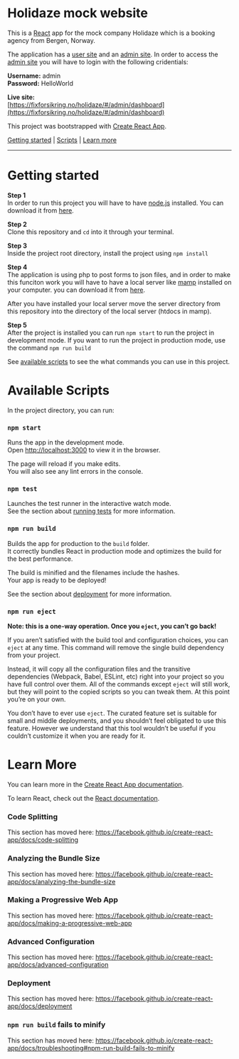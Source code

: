 # Holidaze mock website
This is a [React](https://reactjs.org/) app for the mock company Holidaze which is a booking agency from Bergen, Norway. 

The application has a [user site](https://fixforsikring.no/holidaze/#/) and an [admin site](https://fixforsikring.no/holidaze/#/admin/dashboard). In order to access the [admin site](https://fixforsikring.no/holidaze/#/admin/dashboard) you will have to login with the following cridentials:

**Username:** admin  
**Password:** HelloWorld  
  
**Live site:**  
[https://fixforsikring.no/holidaze/#/admin/dashboard](https://fixforsikring.no/holidaze/#/admin/dashboard)

This project was bootstrapped with [Create React App](https://github.com/facebook/create-react-app).

[Getting started](#getting-started) | [Scripts](#available-scripts) | [Learn more](#learn-more) 
***

# Getting started

**Step 1**  
In order to run this project you will have to have [node.js](https://nodejs.org/en/) installed. You can download it from [here](https://nodejs.org/en/).

**Step 2**  
Clone this repository and ```cd``` into it through your terminal.

**Step 3**  
Inside the project root directory, install the project using ```npm install```

**Step 4**  
The application is using php to post forms to json files, and in order to make this funciton work you will have to have a local server like [mamp](https://www.mamp.info/en/) installed on your computer. you can download it from [here](https://www.mamp.info/en/downloads/).

After you have installed your local server move the server directory from this repository into the directory of the local server (htdocs in mamp).

**Step 5**   
After the project is installed you can run ```npm start``` to run the project in development mode.
If you want to run the project in production mode, use the command ```npm run build```

See [available scripts](#available-scripts) to see the what commands you can use in this project.

# Available Scripts

In the project directory, you can run:

### `npm start`

Runs the app in the development mode.<br>
Open [http://localhost:3000](http://localhost:3000) to view it in the browser.

The page will reload if you make edits.<br>
You will also see any lint errors in the console.

### `npm test`

Launches the test runner in the interactive watch mode.<br>
See the section about [running tests](https://facebook.github.io/create-react-app/docs/running-tests) for more information.

### `npm run build`

Builds the app for production to the `build` folder.<br>
It correctly bundles React in production mode and optimizes the build for the best performance.

The build is minified and the filenames include the hashes.<br>
Your app is ready to be deployed!

See the section about [deployment](https://facebook.github.io/create-react-app/docs/deployment) for more information.

### `npm run eject`

**Note: this is a one-way operation. Once you `eject`, you can’t go back!**

If you aren’t satisfied with the build tool and configuration choices, you can `eject` at any time. This command will remove the single build dependency from your project.

Instead, it will copy all the configuration files and the transitive dependencies (Webpack, Babel, ESLint, etc) right into your project so you have full control over them. All of the commands except `eject` will still work, but they will point to the copied scripts so you can tweak them. At this point you’re on your own.

You don’t have to ever use `eject`. The curated feature set is suitable for small and middle deployments, and you shouldn’t feel obligated to use this feature. However we understand that this tool wouldn’t be useful if you couldn’t customize it when you are ready for it.

# Learn More

You can learn more in the [Create React App documentation](https://facebook.github.io/create-react-app/docs/getting-started).

To learn React, check out the [React documentation](https://reactjs.org/).

### Code Splitting

This section has moved here: https://facebook.github.io/create-react-app/docs/code-splitting

### Analyzing the Bundle Size

This section has moved here: https://facebook.github.io/create-react-app/docs/analyzing-the-bundle-size

### Making a Progressive Web App

This section has moved here: https://facebook.github.io/create-react-app/docs/making-a-progressive-web-app

### Advanced Configuration

This section has moved here: https://facebook.github.io/create-react-app/docs/advanced-configuration

### Deployment

This section has moved here: https://facebook.github.io/create-react-app/docs/deployment

### `npm run build` fails to minify

This section has moved here: https://facebook.github.io/create-react-app/docs/troubleshooting#npm-run-build-fails-to-minify
